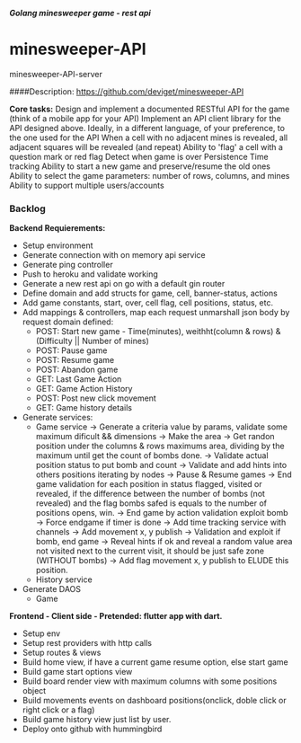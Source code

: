 **_Golang minesweeper game - rest api_**

# minesweeper-API
minesweeper-API-server

####Description: https://github.com/deviget/minesweeper-API

**Core tasks:**
    Design and implement a documented RESTful API for the game (think of a mobile app for your API)
    Implement an API client library for the API designed above. Ideally, in a different language, of your preference, to the one used for the API
    When a cell with no adjacent mines is revealed, all adjacent squares will be revealed (and repeat)
    Ability to 'flag' a cell with a question mark or red flag
    Detect when game is over
    Persistence
    Time tracking
    Ability to start a new game and preserve/resume the old ones
    Ability to select the game parameters: number of rows, columns, and mines
    Ability to support multiple users/accounts
    
### Backlog
**Backend Requierements:**
  - Setup environment
  - Generate connection with on memory api service
  - Generate ping controller
  - Push to heroku and validate working
  - Generate a new rest api on go with a default gin router
  - Define domain and add structs for game, cell, banner-status, actions
  - Add game constants, start, over, cell flag, cell positions, status, etc.
  - Add mappings & controllers, map each request unmarshall json body by request domain defined: 
    - POST: Start new game - Time(minutes), weithht(column & rows) & (Difficulty || Number of mines)
    - POST: Pause game
    - POST: Resume game
    - POST: Abandon game
    - GET: Last Game Action
    - GET: Game Action History
    - POST: Post new click movement
    - GET: Game history details
  - Generate services:
    - Game service
      -> Generate a criteria value by params, validate some maximum dificult && dimensions
      -> Make the area
      -> Get randon position under the columns & rows maximums area, dividing by the maximum until get the count of bombs done.
      -> Validate actual position status to put  bomb and count
      -> Validate and add hints into others positions iterating by nodes
      -> Pause & Resume games
      -> End game validation for each position in status flagged, visited or revealed, if the difference between the number of bombs (not revealed) and the flag bombs safed is equals to the number of positions opens, win.
      -> End game by action validation exploit bomb
      -> Force endgame if timer is done
      -> Add time tracking service with channels
      -> Add movement x, y publish 
        -> Validation and exploit if bomb, end game
        -> Reveal hints if ok and reveal a random value area not visited next to the current visit, it should be just safe zone (WITHOUT bombs)
      -> Add flag movement x, y publish to ELUDE this position.
    - History service
  - Generate DAOS
    - Game
    
**Frontend - Client side - Pretended: flutter app with dart.**
  - Setup env
  - Setup rest providers with http calls
  - Setup routes & views
  - Build home view, if have a current game resume option, else start game
  - Build game start options view
  - Build board render view with maximum columns with some positions object
  - Build movements events on dashboard positions(onclick, doble click or right click or a flag)
  - Build game history view just list by user.
  - Deploy onto github with hummingbird
  
